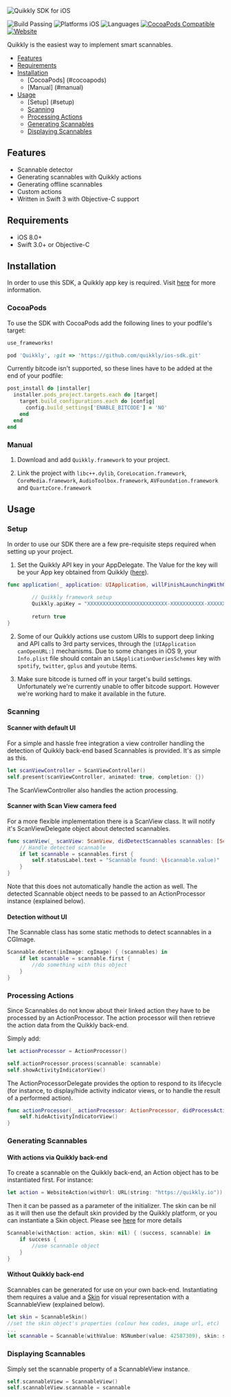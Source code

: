 ![Quikkly SDK for iOS](https://github.com/quikkly/ios-sdk/blob/master/banner.png?raw=true)

![Build Passing](https://img.shields.io/badge/build-passing-brightgreen.svg)
![Platforms iOS](https://img.shields.io/badge/platforms-ios%208%2B-blue.svg)
![Languages](https://img.shields.io/badge/languages-swift3%20%7C%20objc-blue.svg)
[![CocoaPods Compatible](https://img.shields.io/badge/cocoapods-compatible-green.svg)](https://github.com/CocoaPods/CocoaPods)
[![Website](https://img.shields.io/badge/quikkly.io-developers-5cb8a7.svg)](https://developers.quikkly.io)
<!--[![Carthage compatible](https://img.shields.io/badge/carthage-compatible-green.svg)](https://github.com/Carthage/Carthage)-->

Quikkly is the easiest way to implement smart scannables.

- [Features](#features)
- [Requirements](#requirements)
- [Installation](#installation)
  - [CocoaPods] (#cocoapods)
  - [Manual] (#manual)
- [Usage](#usage)
  - [Setup] (#setup)
  - [Scanning](#scanning)
  - [Processing Actions](#processing-actions)
  - [Generating Scannables](#generating-scannables)
  - [Displaying Scannables](#displaying-scannables)

## Features

- Scannable detector
- Generating scannables with Quikkly actions
- Generating offline scannables
- Custom actions
- Written in Swift 3 with Objective-C support

## Requirements

- iOS 8.0+
- Swift 3.0+ or Objective-C

## Installation

In order to use this SDK, a Quikkly app key is required. Visit [here](https://developers.quikkly.io) for more information.

### CocoaPods

To use the SDK with CocoaPods add the following lines to your podfile's target:

```ruby
use_frameworks!

pod 'Quikkly', :git => 'https://github.com/quikkly/ios-sdk.git'
```

Currently bitcode isn't supported, so these lines have to be added at the end of your podfile:

```ruby
post_install do |installer|
  installer.pods_project.targets.each do |target|
    target.build_configurations.each do |config|
      config.build_settings['ENABLE_BITCODE'] = 'NO'
    end
  end
end
```

<!--### Carthage

Add this to your Cartfile:
```
github "quikkly/ios-sdk" "master"
```

Note that bitcode has to be turned off for now. We're working on a solution to this problem.
-->
### Manual

1. Download and add `Quikkly.framework` to your project.

2. Link the project with `libc++.dylib`, `CoreLocation.framework`, `CoreMedia.framework`, `AudioToolbox.framework`, `AVFoundation.framework` and `QuartzCore.framework`

## Usage

### Setup

In order to use our SDK there are a few pre-requisite steps required when setting up your project.

1. Set the Quikkly API key in your AppDelegate. The Value for the key will be your App key obtained from Quikkly ([here](http://www.quikklytags.info/developers/)).

```Swift
func application(_ application: UIApplication, willFinishLaunchingWithOptions launchOptions: [UIApplicationLaunchOptionsKey : Any]? = nil) -> Bool {
        
        // Quikkly framework setup
        Quikkly.apiKey = "XXXXXXXXXXXXXXXXXXXXXXXXXX-XXXXXXXXXXX-XXXXXXXXXXXXXXXXXXXXXXXXXXXXXX"
        
        return true
}
```

2. Some of our Quikkly actions use custom URIs to support deep linking and API calls to 3rd party services, through the `[UIApplication canOpenURL:]` mechanisms. Due to some changes in iOS 9, your `Info.plist` file should contain an `LSApplicationQueriesSchemes` key with `spotify`, `twitter`, `gplus` and `youtube` items.

3. Make sure bitcode is turned off in your target's build settings. Unfortunately we're currently unable to offer bitcode support. However we're working hard to make it available in the future.

### Scanning

#### Scanner with default UI

For a simple and hassle free integration a view controller handling the detection of Quikkly back-end based Scannables is provided.
It's as simple as this.

```Swift
let scanViewController = ScanViewController()
self.present(scanViewController, animated: true, completion: {})
```

The ScanViewController also handles the action processing.

#### Scanner with Scan View camera feed

For a more flexible implementation there is a ScanView class.
It will notify it's ScanViewDelegate object about detected scannables.

```Swift
func scanView(_ scanView: ScanView, didDetectScannables scannables: [Scannable]) {   
    // Handle detected scannable
    if let scannable = scannables.first {
        self.statusLabel.text = "Scannable found: \(scannable.value)"
    }
}
```

Note that this does not automatically handle the action as well. The detected Scannable object needs to be passed to an ActionProcessor instance (explained below).

#### Detection without UI

The Scannable class has some static methods to detect scannables in a CGImage.

```Swift
Scannable.detect(inImage: cgImage) { (scannables) in
    if let scannable = scannable.first {
        //do something with this object
    }
}
```

### Processing Actions

Since Scannables do not know about their linked action they have to be processed by an ActionProcessor.
The action processor will then retrieve the action data from the Quikkly back-end.

Simply add:
```Swift
let actionProcessor = ActionProcessor()

self.actionProcessor.process(scannable: scannable)
self.showActivityIndicatorView()
```

The ActionProcessorDelegate provides the option to respond to its lifecycle (for instance, to display/hide activity indicator views, or to handle the result of a performed action).

```Swift
func actionProcessor(_ actionProcessor: ActionProcessor, didProcessAction action: Action?, withResult result: ActionResult) {
    self.hideActivityIndicatorView()
}
```

### Generating Scannables

#### With actions via Quikkly back-end

To create a scannable on the Quikkly back-end, an Action object has to be instantiated first.
For instance:

```Swift
let action = WebsiteAction(withUrl: URL(string: "https://quikkly.io"))
```

Then it can be passed as a parameter of the initializer. The skin can be nil as it will then use the default skin provided by the Quikkly platform, or you can instantiate a Skin object. Please see [here](http://docs.quikkly.io/ios/0.1.0/Classes/Scannable/Skin.html) for more details

```Swift
Scannable(withAction: action, skin: nil) { (success, scannable) in
    if success {
        //use scannable object
    }
}
```

#### Without Quikkly back-end

Scannables can be generated for use on your own back-end. Instantiating them requires a value and a [Skin](http://docs.quikkly.io/ios/0.1.0/Classes/Scannable/Skin.html) for visual representation with a ScannableView (explained below).

```Swift
let skin = ScannableSkin()
//set the skin object's properties (colour hex codes, image url, etc)
...
let scannable = Scannable(withValue: NSNumber(value: 42587309), skin: skin)
```

### Displaying Scannables

Simply set the scannable property of a ScannableView instance.

```Swift
self.scannableView = ScannableView()
self.scannableView.scannable = scannable
```
